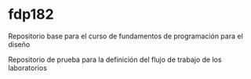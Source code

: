 # fdp182

Repositorio base para el curso de fundamentos de programación para el diseño

Repositorio de prueba para la definición del flujo de trabajo de los laboratorios

